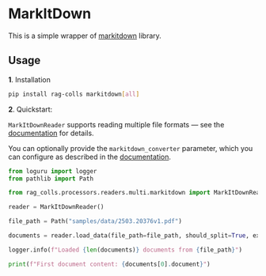 # MarkItDown

This is a simple wrapper of [markitdown](https://github.com/microsoft/markitdown) library.

## Usage

**1**. Installation

```bash
pip install rag-colls markitdown[all]
```

**2**. Quickstart:

`MarkItDownReader` supports reading multiple file formats — see the [documentation](https://github.com/microsoft/markitdown?tab=readme-ov-file#markitdown) for details.

You can optionally provide the `markitdown_converter` parameter, which you can configure as described in the [documentation](https://github.com/microsoft/markitdown?tab=readme-ov-file#python-api).

```python
from loguru import logger
from pathlib import Path

from rag_colls.processors.readers.multi.markitdown import MarkItDownReader

reader = MarkItDownReader()

file_path = Path("samples/data/2503.20376v1.pdf")

documents = reader.load_data(file_path=file_path, should_split=True, extra_info={})

logger.info(f"Loaded {len(documents)} documents from {file_path}")

print(f"First document content: {documents[0].document}")
```
